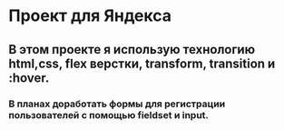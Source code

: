 # Проект для Яндекса
## В этом проекте я использую технологию html,css, flex верстки, transform, transition и :hover.
### В планах доработать формы для регистрации пользователей с помощью fieldset и input.




